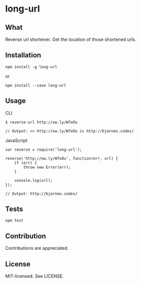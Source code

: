 long-url
======

What
------
Reverse url shortener. Get the location of those shortened urls.

Installation
------
```
npm install -g long-url
```

or

```
npm install --save long-url
```

Usage
------
CLI
```
$ reverse-url http://ow.ly/W7oOu

// Output: >> http://ow.ly/W7oOu is http://bjarneo.codes/
```

JavaScript
```
var reverse = require('long-url');

reverse('http://ow.ly/W7oOu', function(err, url) {
    if (err) {
        throw new Error(err);
    }

    console.log(url);
});

// Output: http://bjarneo.codes/
```

Tests
------
```
npm test
```

Contribution
------
Contributions are appreciated.

License
------
MIT-licensed. See LICENSE.
